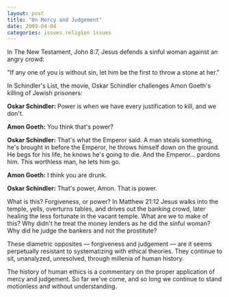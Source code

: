 ```yaml
---
layout: post
title: "On Mercy and Judgement"
date: 2009-04-04
categories: issues.religion issues
---
```


In The New Testament, John 8:7, Jesus defends a sinful woman against an angry
crowd:

"If any one of you is without sin, let him be the first to throw a stone at
her."

In Schindler's List, the movie, Oskar Schindler challenges Amon Goeth's killing
of Jewish prisoners:

**Oskar Schindler:** Power is when we have every justification to kill, and we
don't.

**Amon Goeth:** You think that's power?

**Oskar Schindler:** That's what the Emperor said. A man steals something, he's
brought in before the Emperor, he throws himself down on the ground. He begs for
his life, he knows he's going to die. And the Emperor... pardons him. This
worthless man, he lets him go.

**Amon Goeth:** I think you are drunk.

**Oskar Schindler:** That's power, Amon. That is power.

What is this? Forgiveness, or power? In Matthew 21:12 Jesus walks into the
temple, yells, overturns tables, and drives out the banking crowd, later healing
the less fortunate in the vacant temple. What are we to make of this? Why didn't
he treat the money lenders as he did the sinful woman? Why did he judge the
bankers and not the prostitute?

These diametric opposites &mdash; forgiveness and judgement &mdash; are it seems
perpetually resistant to systematizing with ethical theories. They continue to
sit, unanalyzed, unresolved, through millenia of human history.

The history of human ethics is a commentary on the proper application of mercy
and judgement. So far we've come, and so long we continue to stand motionless
and without
understanding.